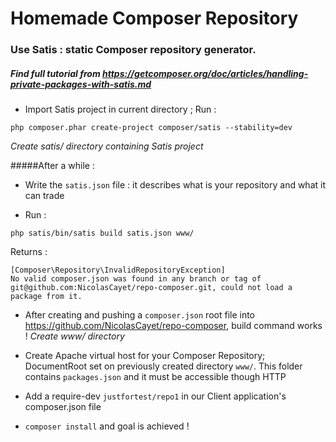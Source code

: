 # Homemade Composer Repository

### Use Satis : static Composer repository generator.
##### Find full tutorial from https://getcomposer.org/doc/articles/handling-private-packages-with-satis.md

- Import Satis project in current directory ; Run :
```Batchfile 
php composer.phar create-project composer/satis --stability=dev
```
*Create satis/ directory containing Satis project*


#####After a while :
- Write the `satis.json` file : it describes what is your repository and what it can trade

- Run :
```Batchfile 
php satis/bin/satis build satis.json www/
```
Returns :
```Batchfile
[Composer\Repository\InvalidRepositoryException]
No valid composer.json was found in any branch or tag of git@github.com:NicolasCayet/repo-composer.git, could not load a package from it.
```
 
- After creating and pushing a `composer.json` root file into https://github.com/NicolasCayet/repo-composer, build command works !
*Create www/ directory*


- Create Apache virtual host for your Composer Repository; DocumentRoot set on previously created directory `www/`. This folder contains `packages.json` and it must be accessible though HTTP


- Add a require-dev `justfortest/repo1` in our Client application's composer.json file


- `composer install` and goal is achieved !

